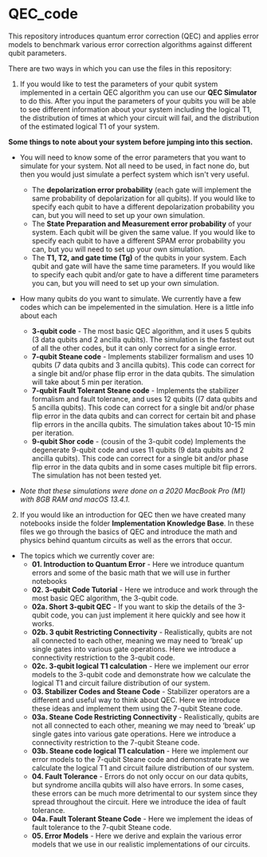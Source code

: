 # QEC_code
This repository introduces quantum error correction (QEC) and applies error models to benchmark various error correction algorithms against different qubit parameters. 

There are two ways in which you can use the files in this repository:

1. If you would like to test the parameters of your qubit system implemented in a certain QEC algorithm you can use our **QEC Simulator** to do this. After you input the parameters of your qubits you will be able to see different information about your system including the logical T1, the distribution of times at which your circuit will fail, and the distribution of the estimated logical T1 of your system.

**Some things to note about your system before jumping into this section.**

* You will need to know some of the error parameters that you want to simulate for your system. Not all need to be used, in fact none do, but then you would just simulate a perfect system which isn't very useful.
  - The **depolarization error probability** (each gate will implement the same probability of depolarization for all qubits). If you would like to specify each qubit to have a different depolarization probability you can, but you will need to set up your own simulation.
  - The **State Preparation and Measurement error probability** of your system. Each qubit will be given the same value. If you would like to specify each qubit to have a different SPAM error probability you can, but you will need to set up your own simulation.
  - The **T1, T2, and gate time (Tg)** of the qubits in your system. Each qubit and gate will have the same time parameters. If you would like to specify each qubit and/or gate to have a different time parameters you can, but you will need to set up your own simulation.

* How many qubits do you want to simulate. We currently have a few codes which can be impelemented in the simulation. Here is a little info about each
  - **3-qubit code** - The most basic QEC algorithm, and it uses 5 qubits (3 data qubits and 2 ancilla qubits). The simulation is the fastest out of all the other codes, but it can only correct for a single error.
  - **7-qubit Steane code** - Implements stabilizer formalism and uses 10 qubits (7 data qubits and 3 ancilla qubits). This code can correct for a single bit and/or phase flip error in the data qubits. The simulation will take about 5 min per iteration.
  - **7-qubit Fault Tolerant Steane code** - Implements the stabilizer formalism and fault tolerance, and uses 12 qubits ((7 data qubits and 5 ancilla qubits). This code can correct for a single bit and/or phase flip error in the data qubits and can correct for certain bit and phase flip errors in the ancilla qubits. The simulation takes about 10-15 min per iteration.
  - **9-qubit Shor code** - (cousin of the 3-qubit code) Implements the degenerate 9-qubit code and uses 11 qubits (9 data qubits and 2 ancilla qubits). This code can correct for a single bit and/or phase flip error in the data qubits and in some cases multiple bit flip errors. The simulation has not been tested yet.
    
* *Note that these simulations were done on a 2020 MacBook Pro (M1) with 8GB RAM and macOS 13.4.1.*


2. If you would like an introduction for QEC then we have created many notebooks inside the folder **Implementation Knowledge Base**. In these files we go through the basics of QEC and introduce the math and physics behind quantum circuits as well as the errors that occur.

* The topics which we currently cover are:
	- **01. Introduction to Quantum Error** - Here we introduce quantum errors and some of the basic math that we will use in further notebooks
 	- **02. 3-qubit Code Tutorial** - Here we introduce and work through the most basic QEC algorithm, the 3-qubit code.
	- **02a. Short 3-qubit QEC** - If you want to skip the details of the 3-qubit code, you can just implement it here quickly and see how it works.
	- **02b. 3 qubit Restricting Connectivity** - Realistically, qubits are not all connected to each other, meaning we may need to ‘break’ up single gates into various gate operations. Here we introduce a connectivity restriction to the 3-qubit code.
	- **02c. 3-qubit logical T1 calculation** - Here we implement our error models to the 3-qubit code and demonstrate how we calculate the logical T1 and circuit failure distribution of our system.
 	- **03. Stabilizer Codes and Steane Code** - Stabilizer operators are a different and useful way to think about QEC. Here we introduce these ideas and implement them using the 7-qubit Steane code.
  	- **03a. Steane Code Restricting Connectivity** - Realistically, qubits are not all connected to each other, meaning we may need to ‘break’ up single gates into various gate operations. Here we introduce a connectivity restriction to the 7-qubit Steane code.
  	- **03b. Steane code logical T1 calculation** - Here we implement our error models to the 7-qubit Steane code and demonstrate how we calculate the logical T1 and circuit failure distribution of our system.
  	- **04. Fault Tolerance** - Errors do not only occur on our data qubits, but syndrome ancilla qubits will also have errors. In some cases, these errors can be much more detrimental to our system since they spread throughout the circuit. Here we introduce the idea of fault tolerance.
  	- **04a. Fault Tolerant Steane Code** - Here we implement the ideas of fault tolerance to the 7-qubit Steane code.
  	- **05. Error Models** - Here we derive and explain the various error models that we use in our realistic implementations of our circuits.



